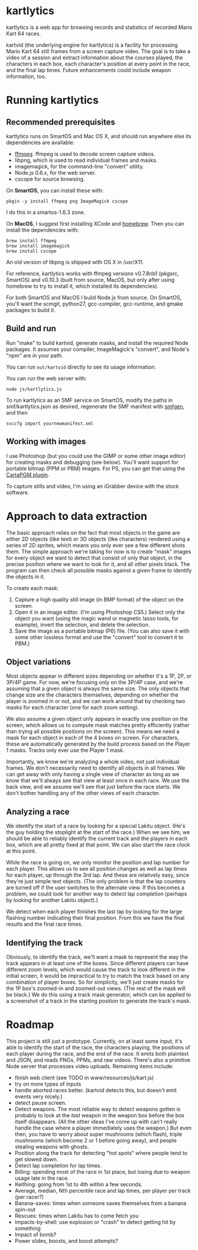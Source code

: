 # kartlytics

kartlytics is a web app for browsing records and statistics of recorded Mario
Kart 64 races.

kartvid (the underlying engine for kartlytics) is a facility for processing
Mario Kart 64 still frames from a screen capture video.  The goal is to take a
video of a session and extract information about the courses played, the
characters in each box, each character's position at every point in the race,
and the final lap times.  Future enhancements could include weapon information,
too.

# Running kartlytics

## Recommended prerequisites

kartlytics runs on SmartOS and Mac OS X, and should run anywhere else its
dependencies are available:

- [ffmpeg](http://ffmpeg.org/).  ffmpeg is used to decode screen capture videos.
- libpng, which is used to read individual frames and masks.
- imagemagick, for the command-line "convert" utility.
- Node.js 0.6.x, for the web server.
- cscope for source browsing.

On **SmartOS**, you can install these with:

    pkgin -y install ffmpeg png ImageMagick cscope

I do this in a smartos-1.6.3 zone.

On **MacOS**, I suggest first installing XCode and
[homebrew](http://mxcl.github.com/homebrew/).  Then you can install the
dependencies with:

    brew install ffmpeg
    brew install imagemagick
    brew install cscope

An old version of libpng is shipped with OS X in /usr/X11.

For reference, kartlytics works with ffmpeg versions v0.7.8nb1 (pkgsrc, SmartOS)
and v0.10.3 (built from source, MacOS, but only after using homebrew to try to
install it, which installed its dependencies).

For both SmartOS and MacOS I build Node.js from source.  On SmartOS, you'll want
the scmgit, python27, gcc-compiler, gcc-runtime, and gmake packages to build
it.

## Build and run

Run "make" to build kartvid, generate masks, and install the required Node
packages.  It assumes your compiler, ImageMagick's "convert", and Node's "npm"
are in your path.

You can run `out/kartvid` directly to see its usage information.

You can run the web server with:

    node js/kartlytics.js

To run kartlytics as an SMF service on SmartOS, modify the paths in
smf/kartlytics.json as desired, regenerate the SMF manifest with
[smfgen](https://github.com/davepacheco/smfgen), and then

    svccfg import yournewmanifest.xml

## Working with images

I use Photoshop (but you could use the GIMP or some other image editor) for
creating masks and debugging (see below).  You'll want support for portable
bitmap (PPM or PBM) images.  For PS, you can get that using the [CartaPGM
plugin](http://www.reliefshading.com/software/CartaPGM/CartaPGM.html).

To capture stills and video, I'm using an iGrabber device with the stock
software.


# Approach to data extraction

The basic approach relies on the fact that most objects in the game are either
2D objects (like text) or 3D objects (like characters) rendered using a series
of 2D sprites, which means you only ever see a few different shots them.  The
simple approach we're taking for now is to create "mask" images for every object
we want to detect that consist of only that object, in the precise position
where we want to look for it, and all other pixels black.  The program can then
check all possible masks against a given frame to identify the objects in it.

To create each mask:

1. Capture a high quality still image (in BMP format) of the object on the
   screen.
2. Open it in an image editor.  (I'm using Photoshop CS5.)  Select only the
   object you want (using the magic wand or magnetic lasso tools, for example),
   invert the selection, and delete the selection.
3. Save the image as a portable bitmap (P6) file.  (You can also save it with
   some other lossless format and use the "convert" tool to convert it to PBM.)


## Object variations

Most objects appear in different sizes depending on whether it's a 1P, 2P, or
3P/4P game.  For now, we're focusing only on the 3P/4P case, and we're assuming
that a given object is always the same size.  The only objects that change size
are the characters themselves, depending on whether the player is zoomed in or
not, and we can work around that by checking two masks for each character (one
for each zoom setting).

We also assume a given object only appears in exactly one position on the
screen, which allows us to compute mask matches pretty efficiently (rather than
trying all possible positions on the screen).  This means we need a mask for
each object in each of the 4 boxes on screen.  For characters, these are
automatically generated by the build process based on the Player 1 masks.
Tracks only ever use the Player 1 mask.

Importantly, we know we're analyzing a whole video, not just individual frames.
We don't necessarily need to identify all objects in all frames.  We can get
away with only having a single view of character as long as we know that we'll
always see that view at least once in each race.  We use the back view, and we
assume we'll see that just before the race starts.  We don't bother handling any
of the other views of each character.


## Analyzing a race

We identify the start of a race by looking for a special Lakitu object.  (He's
the guy holding the stoplight at the start of the race.)  When we see him, we
should be able to reliably identify the current track and the players in each
box, which are all pretty fixed at that point.  We can also start the race clock
at this point.

While the race is going on, we only monitor the position and lap number for each
player.  This allows us to see all position changes as well as lap times for
each player, up through the 3rd lap.  And these are relatively easy, since
they're just simple text objects.  (The only problem is that the lap counters
are turned off if the user switches to the alternate view.  If this becomes a
problem, we could look for another way to detect lap completion (perhaps by
looking for another Lakitu object).)

We detect when each player finishes the last lap by looking for the large
flashing number indicating their final position.  From this we have the final
results and the final race times.


## Identifying the track

Obviously, to identify the track, we'll want a mask to represent the way the
track appears in at least one of the boxes.  Since different players can have
different zoom levels, which would cause the track to look different in the
initial screen, it would be impractical to try to match the track based on any
combination of player boxes.  So for simplicity, we'll just create masks for the
1P box's zoomed-in and zoomed-out views.  (The rest of the mask will be black.)
We do this using a track mask generator, which can be applied to a screenshot of
a track in the starting position to generate the track's mask.


# Roadmap

This project is still just a prototype.  Currently, on at least some input, it's
able to identify the start of the race, the characters playing, the positions of
each player during the race, and the end of the race.  It emits both plaintext
and JSON, and reads PNGs, PPMs, and raw videos.  There's also a primitive Node
server that processes video uploads.  Remaining items include:

- finish web client (see TODO in www/resources/js/kart.js)
- try on more types of inputs
- handle aborted races better. (kartvid detects this, but doesn't emit events
  very nicely.)
- detect pause screen.
- Detect weapons.  The most reliable way to detect weapons gotten is probably to
  look at the *last* weapon in the weapon box before the box itself disappears.
  (All the other ideas I've come up with can't really handle the case where a
  player immediately uses the weapon.)  But even then, you have to worry about
  super mushrooms (which flash), triple mushrooms (which become 2 or 1 before
  going away), and people stealing weapons with ghosts.
- Position along the track for detecting "hot spots" where people tend to get
  slowed down.
- Detect lap completion for lap times.
- Billing: spending most of the race in 1st place, but losing due to weapon
  usage late in the race.
- Keithing: going from 1st to 4th within a few seconds.
- Average, median, Nth percentile race and lap times, per player per track (per
  racer?)
- Banana-saves: times when someone saves themselves from a banana spin-out
- Rescues: times when Lakitu has to come fetch you
- Impacts-by-shell: use explosion or "crash" to detect getting hit by something
- Impact of bomb?
- Power slides, boosts, and boost attempts?
